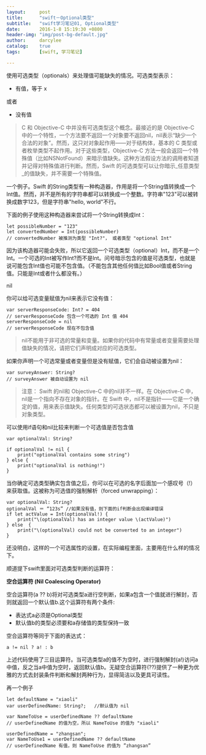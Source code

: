 ```yaml
---
layout:     post
title:      "swift－Optional类型"
subtitle:   "swift学习笔记01, Optional类型"
date:       2016-1-8 15:19:30 +0800
header-img: "img/post-bg-default.jpg"
author:     darcylee
catalog:    true
tags:       [swift, 学习笔记]

---
```

使用可选类型（optionals）来处理值可能缺失的情况。可选类型表示：

* 有值，等于 x

或者

* 没有值

> C 和 Objective-C 中并没有可选类型这个概念。最接近的是 Objective-C 中的一个特性，一个方法要不返回一个对象要不返回nil，nil表示“缺少一个合法的对象”。然而，这只对对象起作用——对于结构体，基本的 C 类型或者枚举类型不起作用。对于这些类型，Objective-C 方法一般会返回一个特殊值（比如NSNotFound）来暗示值缺失。这种方法假设方法的调用者知道并记得对特殊值进行判断。然而，Swift 的可选类型可以让你暗示_任意类型_的值缺失，并不需要一个特殊值。

一个例子。Swift 的String类型有一种构造器，作用是将一个String值转换成一个Int值。然而，并不是所有的字符串都可以转换成一个整数。字符串"123"可以被转换成数字123，但是字符串"hello, world"不行。

下面的例子使用这种构造器来尝试将一个String转换成Int：

```
let possibleNumber = "123"
let convertedNumber = Int(possibleNumber)
// convertedNumber 被推测为类型 "Int?"， 或者类型 "optional Int"
```

因为该构造器可能会失败，所以它返回一个可选类型（optional）Int，而不是一个Int。一个可选的Int被写作Int?而不是Int。问号暗示包含的值是可选类型，也就是说可能包含Int值也可能不包含值。（不能包含其他任何值比如Bool值或者String值。只能是Int或者什么都没有。）

nil

你可以给可选变量赋值为nil来表示它没有值：

```
var serverResponseCode: Int? = 404
// serverResponseCode 包含一个可选的 Int 值 404
serverResponseCode = nil
// serverResponseCode 现在不包含值
```

> nil不能用于非可选的常量和变量。如果你的代码中有常量或者变量需要处理值缺失的情况，请把它们声明成对应的可选类型。

如果你声明一个可选常量或者变量但是没有赋值，它们会自动被设置为nil：

```
var surveyAnswer: String?
// surveyAnswer 被自动设置为 nil
```

> 注意：
Swift 的nil和 Objective-C 中的nil并不一样。在 Objective-C 中，nil是一个指向不存在对象的指针。在 Swift 中，nil不是指针——它是一个确定的值，用来表示值缺失。任何类型的可选状态都可以被设置为nil，不只是对象类型。

可以使用if语句和nil比较来判断一个可选值是否包含值

```
var optionalVal: String?

if optionalVal != nil {
    print("optionalVal contains some string")
} else {
    print("optionalVal is nothing!")
}
```

当你确定可选类型确实包含值之后，你可以在可选的名字后面加一个感叹号（!）来获取值。这被称为可选值的强制解析（forced unwrapping）：

```
var optionalVal: String?
optionalVal ＝ “123s” //如果没有值，则下面的if判断会出现编译错误
if let actValue = Int(optionalVal!) {
    print("\(optionalVal) has an integer value \(actValue)")
} else  {
    print("\(optionalVal) could not be converted to an integer")
}
```

还没明白，这样的一个可选属性的设置，在实际编程里面，主要用在什么样的情况下。

顺道提下swift里面对可选类型判断的运算符：

**空合运算符 (Nil Coalescing Operator)**

空合运算符(a ?? b)将对可选类型a进行空判断，如果a包含一个值就进行解封，否则就返回一个默认值b.这个运算符有两个条件:

* 表达式a必须是Optional类型
* 默认值b的类型必须要和a存储值的类型保持一致

空合运算符等同于下面的表达式：

```
a != nil ? a! : b
```

上述代码使用了三目运算符。当可选类型a的值不为空时，进行强制解封(a!)访问a中值，反之当a中值为空时，返回默认值b。无疑空合运算符(??)提供了一种更为优雅的方式去封装条件判断和解封两种行为，显得简洁以及更具可读性。

再一个例子

```
let defaultName = "xiaoli"
var userDefinedName: String?;   //默认值为 nil

var NameToUse = userDefinedName ?? defaultName
// userDefinedName 的值为空，所以 NameToUse 的值为 "xiaoli"

userDefinedName = "zhangsan";
var NameToUse1 = userDefinedName ?? defaultName
// userDefinedName 有值，则 NameToUse 的值为 ”zhangsan”
```
